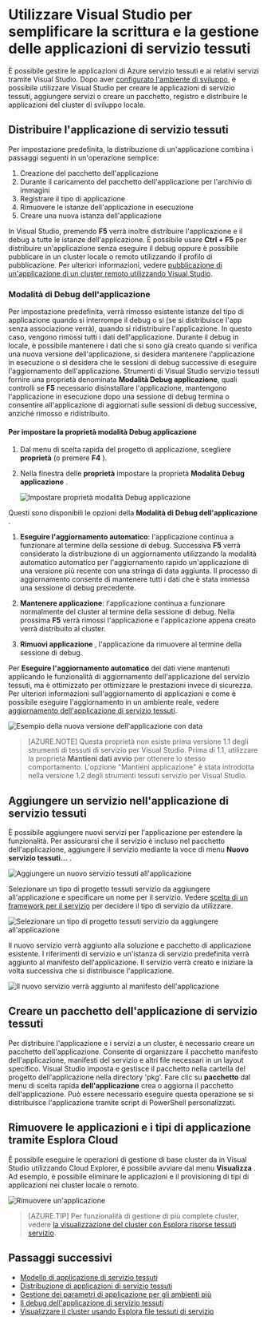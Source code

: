 <properties
   pageTitle="Gestire le applicazioni in Visual Studio | Microsoft Azure"
   description="Utilizzare Visual Studio per creare, sviluppare, creare un pacchetto, distribuzione e debug i servizi e applicazioni di servizio tessuti."
   services="service-fabric"
   documentationCenter=".net"
   authors="seanmck"
   manager="timlt"
   editor=""/>

<tags
   ms.service="service-fabric"
   ms.devlang="dotnet"
   ms.topic="article"
   ms.tgt_pltfrm="na"
   ms.workload="na"
   ms.date="09/09/2016"
   ms.author="seanmck;mikhegn"/>

# <a name="use-visual-studio-to-simplify-writing-and-managing-your-service-fabric-applications"></a>Utilizzare Visual Studio per semplificare la scrittura e la gestione delle applicazioni di servizio tessuti

È possibile gestire le applicazioni di Azure servizio tessuti e ai relativi servizi tramite Visual Studio. Dopo aver [configurato l'ambiente di sviluppo](service-fabric-get-started.md), è possibile utilizzare Visual Studio per creare le applicazioni di servizio tessuti, aggiungere servizi o creare un pacchetto, registro e distribuire le applicazioni del cluster di sviluppo locale.

## <a name="deploy-your-service-fabric-application"></a>Distribuire l'applicazione di servizio tessuti

Per impostazione predefinita, la distribuzione di un'applicazione combina i passaggi seguenti in un'operazione semplice:

1. Creazione del pacchetto dell'applicazione
2. Durante il caricamento del pacchetto dell'applicazione per l'archivio di immagini
3. Registrare il tipo di applicazione
4. Rimuovere le istanze dell'applicazione in esecuzione
5. Creare una nuova istanza dell'applicazione

In Visual Studio, premendo **F5** verrà inoltre distribuire l'applicazione e il debug a tutte le istanze dell'applicazione. È possibile usare **Ctrl + F5** per distribuire un'applicazione senza eseguire il debug oppure è possibile pubblicare in un cluster locale o remoto utilizzando il profilo di pubblicazione. Per ulteriori informazioni, vedere [pubblicazione di un'applicazione di un cluster remoto utilizzando Visual Studio](service-fabric-publish-app-remote-cluster.md).

### <a name="application-debug-mode"></a>Modalità di Debug dell'applicazione

Per impostazione predefinita, verrà rimosso esistente istanze del tipo di applicazione quando si interrompe il debug o si (se si distribuisce l'app senza associazione verrà), quando si ridistribuire l'applicazione. In questo caso, vengono rimossi tutti i dati dell'applicazione. Durante il debug in locale, è possibile mantenere i dati che si sono già creato quando si verifica una nuova versione dell'applicazione, si desidera mantenere l'applicazione in esecuzione o si desidera che le sessioni di debug successive di eseguire l'aggiornamento dell'applicazione. Strumenti di Visual Studio servizio tessuti fornire una proprietà denominata **Modalità Debug applicazione**, quali controlli se **F5** necessario disinstallare l'applicazione, mantengono l'applicazione in esecuzione dopo una sessione di debug termina o consentire all'applicazione di aggiornati sulle sessioni di debug successive, anziché rimosso e ridistribuito.

#### <a name="to-set-the-application-debug-mode-property"></a>Per impostare la proprietà modalità Debug applicazione

1. Dal menu di scelta rapida del progetto di applicazione, scegliere **proprietà** (o premere **F4** ).
2. Nella finestra delle **proprietà** impostare la proprietà **Modalità Debug applicazione** .

    ![Impostare proprietà modalità Debug applicazione][debugmodeproperty]

Questi sono disponibili le opzioni della **Modalità di Debug dell'applicazione** .

1. **Eseguire l'aggiornamento automatico**: l'applicazione continua a funzionare al termine della sessione di debug. Successiva **F5** verrà considerato la distribuzione di un aggiornamento utilizzando la modalità automatico automatico per l'aggiornamento rapido un'applicazione di una versione più recente con una stringa di data aggiunta. Il processo di aggiornamento consente di mantenere tutti i dati che è stata immessa una sessione di debug precedente.

2. **Mantenere applicazione**: l'applicazione continua a funzionare normalmente del cluster al termine della sessione di debug. Nella prossima **F5** verrà rimossi l'applicazione e l'applicazione appena creato verrà distribuito al cluster.

3. **Rimuovi applicazione** , l'applicazione da rimuovere al termine della sessione di debug.

Per **Eseguire l'aggiornamento automatico** dei dati viene mantenuti applicando le funzionalità di aggiornamento dell'applicazione del servizio tessuti, ma è ottimizzato per ottimizzare le prestazioni invece di sicurezza. Per ulteriori informazioni sull'aggiornamento di applicazioni e come è possibile eseguire l'aggiornamento in un ambiente reale, vedere [aggiornamento dell'applicazione di servizio tessuti](service-fabric-application-upgrade.md).

![Esempio della nuova versione dell'applicazione con data][preservedata]

>[AZURE.NOTE] Questa proprietà non esiste prima versione 1.1 degli strumenti di tessuti di servizio per Visual Studio. Prima di 1.1, utilizzare la proprietà **Mantieni dati avvio** per ottenere lo stesso comportamento. L'opzione "Mantieni applicazione" è stata introdotta nella versione 1.2 degli strumenti tessuti servizio per Visual Studio.

## <a name="add-a-service-to-your-service-fabric-application"></a>Aggiungere un servizio nell'applicazione di servizio tessuti

È possibile aggiungere nuovi servizi per l'applicazione per estendere la funzionalità.  Per assicurarsi che il servizio è incluso nel pacchetto dell'applicazione, aggiungere il servizio mediante la voce di menu **Nuovo servizio tessuti...** .

![Aggiungere un nuovo servizio tessuti all'applicazione][newservice]

Selezionare un tipo di progetto tessuti servizio da aggiungere all'applicazione e specificare un nome per il servizio.  Vedere [scelta di un framework per il servizio](service-fabric-choose-framework.md) per decidere il tipo di servizio da utilizzare.

![Selezionare un tipo di progetto tessuti servizio da aggiungere all'applicazione][addserviceproject]

Il nuovo servizio verrà aggiunto alla soluzione e pacchetto di applicazione esistente. I riferimenti di servizio e un'istanza di servizio predefinita verrà aggiunto al manifesto dell'applicazione. Il servizio verrà creato e iniziare la volta successiva che si distribuisce l'applicazione.

![Il nuovo servizio verrà aggiunto al manifesto dell'applicazione][newserviceapplicationmanifest]

## <a name="package-your-service-fabric-application"></a>Creare un pacchetto dell'applicazione di servizio tessuti

Per distribuire l'applicazione e i servizi a un cluster, è necessario creare un pacchetto dell'applicazione.  Consente di organizzare il pacchetto manifesto dell'applicazione, manifesti del servizio e altri file necessari in un layout specifico.  Visual Studio imposta e gestisce il pacchetto nella cartella del progetto dell'applicazione nella directory 'pkg'.  Fare clic su **pacchetto** dal menu di scelta rapida **dell'applicazione** crea o aggiorna il pacchetto dell'applicazione.  Può essere necessario eseguire questa operazione se si distribuisce l'applicazione tramite script di PowerShell personalizzati.

## <a name="remove-applications-and-application-types-using-cloud-explorer"></a>Rimuovere le applicazioni e i tipi di applicazione tramite Esplora Cloud

È possibile eseguire le operazioni di gestione di base cluster da in Visual Studio utilizzando Cloud Explorer, è possibile avviare dal menu **Visualizza** . Ad esempio, è possibile eliminare le applicazioni e il provisioning di tipi di applicazioni nei cluster locale o remoto.

![Rimuovere un'applicazione](./media/service-fabric-manage-application-in-visual-studio/removeapplication.png)

>[AZURE.TIP] Per funzionalità di gestione di più complete cluster, vedere [la visualizzazione del cluster con Esplora risorse tessuti servizio](service-fabric-visualizing-your-cluster.md).


<!--Every topic should have next steps and links to the next logical set of content to keep the customer engaged-->
## <a name="next-steps"></a>Passaggi successivi

- [Modello di applicazione di servizio tessuti](service-fabric-application-model.md)
- [Distribuzione di applicazioni di servizio tessuti](service-fabric-deploy-remove-applications.md)
- [Gestione dei parametri di applicazione per gli ambienti più](service-fabric-manage-multiple-environment-app-configuration.md)
- [Il debug dell'applicazione di servizio tessuti](service-fabric-debugging-your-application.md)
- [Visualizzare il cluster usando Esplora file tessuti di servizio](service-fabric-visualizing-your-cluster.md)

<!--Image references-->
[addserviceproject]:./media/service-fabric-manage-application-in-visual-studio/addserviceproject.png
[manageservicefabric]: ./media/service-fabric-manage-application-in-visual-studio/manageservicefabric.png
[newservice]:./media/service-fabric-manage-application-in-visual-studio/newservice.png
[newserviceapplicationmanifest]:./media/service-fabric-manage-application-in-visual-studio/newserviceapplicationmanifest.png
[preservedata]:./media/service-fabric-manage-application-in-visual-studio/preservedata.png
[debugmodeproperty]:./media/service-fabric-manage-application-in-visual-studio/debugmodeproperty.png
